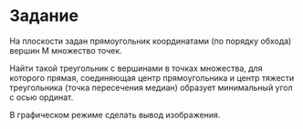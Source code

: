 # Задание
На плоскости задан прямоугольник координатами (по порядку обхода) вершин М множество точек.

Найти такой треугольник с вершинами в точках множества, для которого прямая, соединяющая центр прямоугольника и центр тяжести треугольника (точка пересечения медиан) образует минимальный угол с осью ординат.

В графическом режиме сделать вывод изображения.